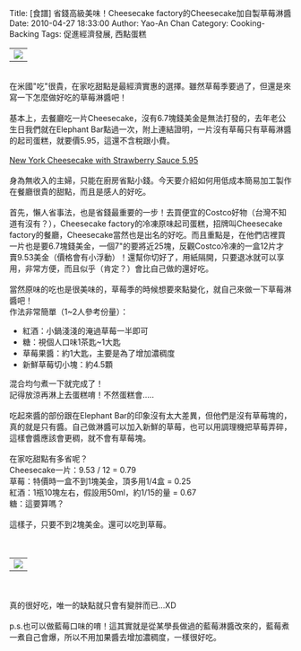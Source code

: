 Title: [食譜] 省錢高級美味！Cheesecake factory的Cheesecake加自製草莓淋醬
Date: 2010-04-27 18:33:00
Author: Yao-An Chan
Category: Cooking-Backing
Tags: 促進經濟發展, 西點蛋糕


<div class='post'>
<center><table style="width: auto;"><tbody><tr><td><a href="http://picasaweb.google.com/lh/photo/tMtSBbEZ28aG0x3kKdNc5g?feat=embedwebsite"><img src="http://lh3.ggpht.com/_mvtDPM7iODU/S6giJrOM7-I/AAAAAAAAGpY/Sf_Y68TKmMw/s400/YAN_7727.JPG" /></a></td></tr></tbody></table></center><br />在米國"吃"很貴，在家吃甜點是最經濟實惠的選擇。雖然草莓季要過了，但還是來寫一下怎麼做好吃的草莓淋醬吧！<br /><br /><div style="margin-bottom: 0px; margin-left: 0px; margin-right: 0px; margin-top: 0px;">基本上，去餐廳吃一片Cheesecake，沒有6.7塊錢美金是無法打發的，去年老公生日我們就在Elephant Bar點過一次，附上連結證明，一片沒有草莓只有草莓淋醬的起司蛋糕，就要價5.95，這還不含稅跟小費。</div><br /><a href="http://www.elephantbar.com/Menu/Menu.aspx">New York Cheesecake with Strawberry Sauce 5.95</a><br /><br /><div style="margin-bottom: 0px; margin-left: 0px; margin-right: 0px; margin-top: 0px;">身為無收入的主婦，只能在廚房省點小錢。今天要介紹如何用低成本簡易加工製作在餐廳很貴的甜點，而且是感人的好吃。</div><div style="margin-bottom: 0px; margin-left: 0px; margin-right: 0px; margin-top: 0px;"><br /></div><div style="margin-bottom: 0px; margin-left: 0px; margin-right: 0px; margin-top: 0px;">首先，懶人省事法，也是省錢最重要的一步！去買便宜的Costco好物（台灣不知道有沒有？），Cheesecake factory的冷凍原味起司蛋糕，招牌叫Cheesecake factory的餐廳，Cheesecake當然也是出名的好吃。而且重點是，在他們店裡買一片也是要6.7塊錢美金，一個7"的要將近25塊，反觀Costco冷凍的一盒12片才賣9.53美金（價格會有小浮動）！還幫你切好了，用紙隔開，只要退冰就可以享用，非常方便，而且似乎（肯定？）會比自己做的還好吃。</div><div style="margin-bottom: 0px; margin-left: 0px; margin-right: 0px; margin-top: 0px;"><br /></div><div style="margin-bottom: 0px; margin-left: 0px; margin-right: 0px; margin-top: 0px;">當然原味的吃也是很美味的，草莓季的時候想要來點變化，就自己來做一下草莓淋醬吧！</div><div style="margin-bottom: 0px; margin-left: 0px; margin-right: 0px; margin-top: 0px;">作法非常簡單（1~2人參考份量）：</div><div style="margin-bottom: 0px; margin-left: 0px; margin-right: 0px; margin-top: 0px;"></div><ul><li>紅酒：小鍋淺淺的淹過草莓一半即可</li><li>糖：視個人口味1茶匙~1大匙</li><li>草莓果醬：約1大匙，主要是為了增加濃稠度</li><li>新鮮草莓切小塊：約4.5顆</li></ul><div style="margin-bottom: 0px; margin-left: 0px; margin-right: 0px; margin-top: 0px;">混合均勻煮一下就完成了！</div><div style="margin-bottom: 0px; margin-left: 0px; margin-right: 0px; margin-top: 0px;">記得放涼再淋上去蛋糕唷！不然蛋糕會.....</div><div style="margin-bottom: 0px; margin-left: 0px; margin-right: 0px; margin-top: 0px;"><br /></div><div style="margin-bottom: 0px; margin-left: 0px; margin-right: 0px; margin-top: 0px;">吃起來醬的部份跟在Elephant Bar的印象沒有太大差異，但他們是沒有草莓塊的，真的就是只有醬。自己做淋醬可以加入新鮮的草莓，也可以用調理機把草莓弄碎，這樣會醬應該會更稠，就不會有草莓塊。</div><div style="margin-bottom: 0px; margin-left: 0px; margin-right: 0px; margin-top: 0px;"><br /></div><div style="margin-bottom: 0px; margin-left: 0px; margin-right: 0px; margin-top: 0px;">在家吃甜點有多省呢？</div><div style="margin-bottom: 0px; margin-left: 0px; margin-right: 0px; margin-top: 0px;">Cheesecake一片：9.53 / 12 = 0.79</div><div style="margin-bottom: 0px; margin-left: 0px; margin-right: 0px; margin-top: 0px;">草莓：特價時一盒不到1塊美金，頂多用1/4盒 = 0.25</div><div style="margin-bottom: 0px; margin-left: 0px; margin-right: 0px; margin-top: 0px;">紅酒：1瓶10塊左右，假設用50ml，約1/15的量 = 0.67</div><div style="margin-bottom: 0px; margin-left: 0px; margin-right: 0px; margin-top: 0px;">糖：這要算嗎？</div><div style="margin-bottom: 0px; margin-left: 0px; margin-right: 0px; margin-top: 0px;"><br /></div><div style="margin-bottom: 0px; margin-left: 0px; margin-right: 0px; margin-top: 0px;">這樣子，只要不到2塊美金。還可以吃到草莓。<br /><br /></div><center> <br /><table style="width: auto;"><tbody><tr><td><a href="http://picasaweb.google.com/lh/photo/ek1U8JX-ix5Axzhki88Awg?feat=embedwebsite"><img src="http://lh6.ggpht.com/_mvtDPM7iODU/S6giM9Ky3jI/AAAAAAAAGpc/35FbUtan3Vs/s400/YAN_7704.JPG" /></a></td></tr></tbody></table><br /></center><br /><div style="margin-bottom: 0px; margin-left: 0px; margin-right: 0px; margin-top: 0px;">真的很好吃，唯一的缺點就只會有變胖而已...XD</div><div style="margin-bottom: 0px; margin-left: 0px; margin-right: 0px; margin-top: 0px;"><br /></div><div style="margin-bottom: 0px; margin-left: 0px; margin-right: 0px; margin-top: 0px;">p.s.也可以做藍莓口味的唷！這其實就是從某學長做過的藍莓淋醬改來的，藍莓煮一煮自己會爆，所以不用加果醬去增加濃稠度，一樣很好吃。</div></div>
